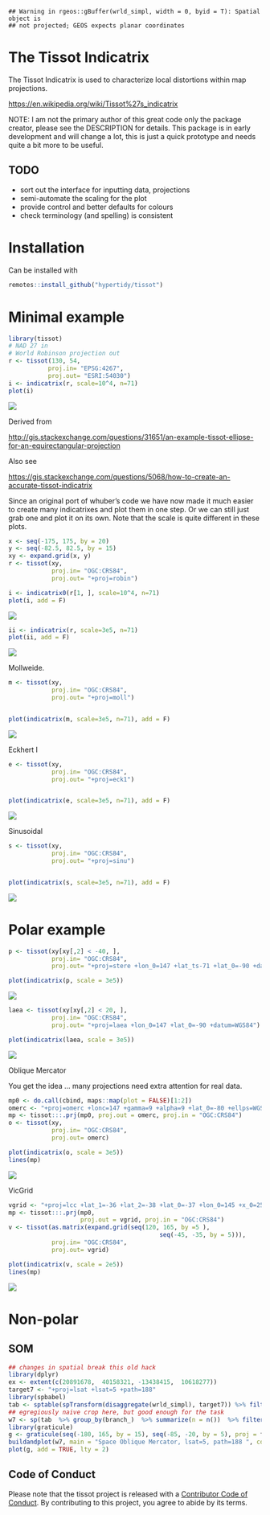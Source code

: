 <!-- README.md is generated from README.Rmd. Please edit that file -->

    ## Warning in rgeos::gBuffer(wrld_simpl, width = 0, byid = T): Spatial object is
    ## not projected; GEOS expects planar coordinates

# The Tissot Indicatrix

The Tissot Indicatrix is used to characterize local distortions within
map projections.

<https://en.wikipedia.org/wiki/Tissot%27s_indicatrix>

NOTE: I am not the primary author of this great code only the package
creator, please see the DESCRIPTION for details. This package is in
early development and will change a lot, this is just a quick prototype
and needs quite a bit more to be useful.

## TODO

-   sort out the interface for inputting data, projections
-   semi-automate the scaling for the plot
-   provide control and better defaults for colours
-   check terminology (and spelling) is consistent

# Installation

Can be installed with

``` r
remotes::install_github("hypertidy/tissot")
```

# Minimal example

``` r
library(tissot)
# NAD 27 in
# World Robinson projection out
r <- tissot(130, 54,
           proj.in= "EPSG:4267",  
           proj.out= "ESRI:54030")
i <- indicatrix(r, scale=10^4, n=71)
plot(i)
```

![](readmefigs/README-minimal-1.png)

Derived from

<http://gis.stackexchange.com/questions/31651/an-example-tissot-ellipse-for-an-equirectangular-projection>

Also see

<https://gis.stackexchange.com/questions/5068/how-to-create-an-accurate-tissot-indicatrix>

Since an original port of whuber’s code we have now made it much easier
to create many indicatrixes and plot them in one step. Or we can still
just grab one and plot it on its own. Note that the scale is quite
different in these plots.

``` r
x <- seq(-175, 175, by = 20)
y <- seq(-82.5, 82.5, by = 15)
xy <- expand.grid(x, y)
r <- tissot(xy,
            proj.in= "OGC:CRS84",
            proj.out= "+proj=robin")

i <- indicatrix0(r[1, ], scale=10^4, n=71)
plot(i, add = F)
```

![](readmefigs/README-bigger-example-1.png)

``` r
ii <- indicatrix(r, scale=3e5, n=71)
plot(ii, add = F)
```

![](readmefigs/README-bigger-example-2.png)

Mollweide.

``` r
m <- tissot(xy,
            proj.in= "OGC:CRS84",
            proj.out= "+proj=moll")


plot(indicatrix(m, scale=3e5, n=71), add = F)
```

![](readmefigs/README-mollweide-1.png)

Eckhert I

``` r
e <- tissot(xy,
            proj.in= "OGC:CRS84",
            proj.out= "+proj=eck1")


plot(indicatrix(e, scale=3e5, n=71), add = F)
```

![](readmefigs/README-eckhert-1.png)

Sinusoidal

``` r
s <- tissot(xy,
            proj.in= "OGC:CRS84",
            proj.out= "+proj=sinu")


plot(indicatrix(s, scale=3e5, n=71), add = F)
```

![](readmefigs/README-sinu-1.png)

# Polar example

``` r
p <- tissot(xy[xy[,2] < -40, ],
            proj.in= "OGC:CRS84",
            proj.out= "+proj=stere +lon_0=147 +lat_ts-71 +lat_0=-90 +datum=WGS84")

plot(indicatrix(p, scale = 3e5))
```

![](readmefigs/README-polar-stereo-1.png)

``` r
laea <- tissot(xy[xy[,2] < 20, ],
            proj.in= "OGC:CRS84",
            proj.out= "+proj=laea +lon_0=147 +lat_0=-90 +datum=WGS84")

plot(indicatrix(laea, scale = 3e5))
```

![](readmefigs/README-polar-laea-1.png)

Oblique Mercator

You get the idea … many projections need extra attention for real data.

``` r
mp0 <- do.call(cbind, maps::map(plot = FALSE)[1:2])
omerc <- "+proj=omerc +lonc=147 +gamma=9 +alpha=9 +lat_0=-80 +ellps=WGS84"
mp <- tissot:::.prj(mp0, proj.out = omerc, proj.in = "OGC:CRS84")
o <- tissot(xy,
            proj.in= "OGC:CRS84",
            proj.out= omerc)

plot(indicatrix(o, scale = 3e5))
lines(mp)
```

![](readmefigs/README-omerc-1.png)

VicGrid

``` r
vgrid <- "+proj=lcc +lat_1=-36 +lat_2=-38 +lat_0=-37 +lon_0=145 +x_0=2500000 +y_0=2500000 +ellps=GRS80 +towgs84=0,0,0,0,0,0,0 +units=m +no_defs"
mp <- tissot:::.prj(mp0, 
                    proj.out = vgrid, proj.in = "OGC:CRS84")
v <- tissot(as.matrix(expand.grid(seq(120, 165, by =5 ), 
                                          seq(-45, -35, by = 5))),
            proj.in= "OGC:CRS84",
            proj.out= vgrid)

plot(indicatrix(v, scale = 2e5))
lines(mp)
```

![](readmefigs/README-vicgrid-1.png)

# Non-polar

## SOM

``` r
## changes in spatial break this old hack
library(dplyr)
ex <- extent(c(20891678,  40158321, -13438415,  10618277))
target7 <- "+proj=lsat +lsat=5 +path=188"
library(spbabel)
tab <- sptable(spTransform(disaggregate(wrld_simpl), target7)) %>% filter(x_ >= xmin(ex), x_ <= xmax(ex), y_ >= ymin(ex), y_ <= ymax(ex))
## egregiously naive crop here, but good enough for the task
w7 <- sp(tab  %>% group_by(branch_)  %>% summarize(n = n())  %>% filter(n > 2) %>% inner_join(tab), crs = target7)
library(graticule)
g <- graticule(seq(-180, 165, by = 15), seq(-85, -20, by = 5), proj = target7, xlim = c(-180, 180), ylim = c(-85, -5))
buildandplot(w7, main = "Space Oblique Mercator, lsat=5, path=188 ", col = "grey", scale = 5e5)
plot(g, add = TRUE, lty = 2)
```

## Code of Conduct

Please note that the tissot project is released with a [Contributor Code
of
Conduct](https://contributor-covenant.org/version/2/0/CODE_OF_CONDUCT.html).
By contributing to this project, you agree to abide by its terms.

